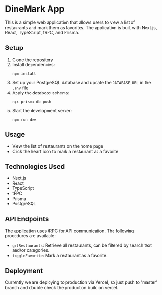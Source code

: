 # DineMark App

This is a simple web application that allows users to view a list of restaurants and mark them as favorites. The application is built with Next.js, React, TypeScript, tRPC, and Prisma.

## Setup

1. Clone the repository
2. Install dependencies:
   ```
   npm install
   ```
3. Set up your PostgreSQL database and update the `DATABASE_URL` in the `.env` file
4. Apply the database schema:
   ```
   npx prisma db push
   ```
5. Start the development server:
   ```
   npm run dev
   ```

## Usage

- View the list of restaurants on the home page
- Click the heart icon to mark a restaurant as a favorite

## Technologies Used

- Next.js
- React
- TypeScript
- tRPC
- Prisma
- PostgreSQL

## API Endpoints

The application uses tRPC for API communication. The following procedures are available:

- `getRestaurants`: Retrieve all restaurants, can be filtered by search text and/or categories.
- `toggleFavorite`: Mark a restaurant as a favorite.

## Deployment

Currently we are deploying to production via Vercel, so just push to 'master' branch and double check the production build on vercel.
